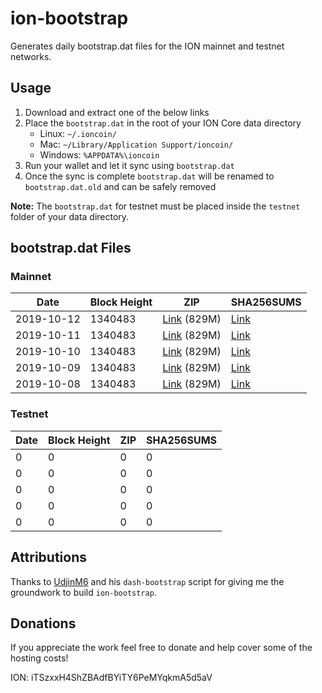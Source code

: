 # ion-bootstrap

Generates daily bootstrap.dat files for the ION mainnet and testnet networks.

## Usage

1. Download and extract one of the below links
2. Place the `bootstrap.dat` in the root of your ION Core data directory
    - Linux: `~/.ioncoin/`
    - Mac: `~/Library/Application Support/ioncoin/`
    - Windows: `%APPDATA%\ioncoin`
3. Run your wallet and let it sync using `bootstrap.dat`
4. Once the sync is complete `bootstrap.dat` will be renamed to `bootstrap.dat.old` and can be safely removed

**Note:** The `bootstrap.dat` for testnet must be placed inside the `testnet` folder of your data directory.

## bootstrap.dat Files

### Mainnet

|    Date    | Block Height | ZIP | SHA256SUMS |
| ---------- | ------------ | --- | ---------- |
| 2019-10-12 | 1340483 | [Link](https://s3-ap-southeast-2.amazonaws.com/ion-bootstrap/mainnet/2019-10-12/bootstrap.dat.zip) (829M) | [Link](https://s3-ap-southeast-2.amazonaws.com/ion-bootstrap/mainnet/2019-10-12/SHA256SUMS) |
| 2019-10-11 | 1340483 | [Link](https://s3-ap-southeast-2.amazonaws.com/ion-bootstrap/mainnet/2019-10-11/bootstrap.dat.zip) (829M) | [Link](https://s3-ap-southeast-2.amazonaws.com/ion-bootstrap/mainnet/2019-10-11/SHA256SUMS) |
| 2019-10-10 | 1340483 | [Link](https://s3-ap-southeast-2.amazonaws.com/ion-bootstrap/mainnet/2019-10-10/bootstrap.dat.zip) (829M) | [Link](https://s3-ap-southeast-2.amazonaws.com/ion-bootstrap/mainnet/2019-10-10/SHA256SUMS) |
| 2019-10-09 | 1340483 | [Link](https://s3-ap-southeast-2.amazonaws.com/ion-bootstrap/mainnet/2019-10-09/bootstrap.dat.zip) (829M) | [Link](https://s3-ap-southeast-2.amazonaws.com/ion-bootstrap/mainnet/2019-10-09/SHA256SUMS) |
| 2019-10-08 | 1340483 | [Link](https://s3-ap-southeast-2.amazonaws.com/ion-bootstrap/mainnet/2019-10-08/bootstrap.dat.zip) (829M) | [Link](https://s3-ap-southeast-2.amazonaws.com/ion-bootstrap/mainnet/2019-10-08/SHA256SUMS) |

### Testnet

|    Date    | Block Height | ZIP | SHA256SUMS |
| ---------- | ------------ | --- | ---------- |
| 0 | 0 | 0 | 0 |
| 0 | 0 | 0 | 0 |
| 0 | 0 | 0 | 0 |
| 0 | 0 | 0 | 0 |
| 0 | 0 | 0 | 0 |

## Attributions

Thanks to [UdjinM6](https://github.com/UdjinM6) and his `dash-bootstrap` script
for giving me the groundwork to build `ion-bootstrap`.

## Donations

If you appreciate the work feel free to donate and help cover some of the
hosting costs!

ION: iTSzxxH4ShZBAdfBYiTY6PeMYqkmA5d5aV
